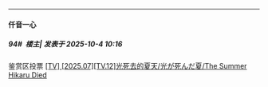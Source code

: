 ﻿
*****

####  仟音一心  
##### 94#         楼主| 发表于 2025-10-4 10:16

鉴赏区投票
[[TV] [2025.07][TV.12]光死去的夏天/光が死んだ夏/The Summer Hikaru Died](https://stage1st.com/2b/thread-2263622-1-1.html)

